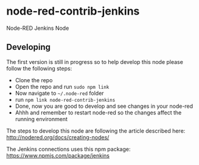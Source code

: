 # node-red-contrib-jenkins
Node-RED Jenkins Node

## Developing

The first version is still in progress so to help develop this node please follow the following steps: 

 - Clone the repo
 - Open the repo and run ```sudo npm link```
 - Now navigate to ```~/.node-red``` folder
 - run ```npm link node-red-contrib-jenkins```
 - Done, now you are good to develop and see changes in your node-red
 - Ahhh and remember to restart node-red so the changes affect the running environment

 The steps to develop this node are following the article described here: http://nodered.org/docs/creating-nodes/

 The Jenkins connections uses this npm package: https://www.npmjs.com/package/jenkins